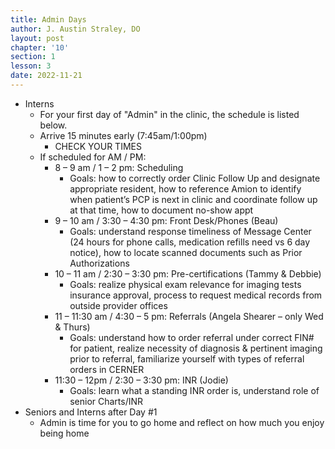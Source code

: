 ```yaml
---
title: Admin Days
author: J. Austin Straley, DO
layout: post
chapter: '10'
section: 1
lesson: 3
date: 2022-11-21
---
```


- Interns
	- For your first day of "Admin" in the clinic, the schedule is listed below.
	- Arrive 15 minutes early (7:45am/1:00pm)
		- CHECK YOUR TIMES
	- If scheduled for AM / PM: 
		- 8 – 9 am / 1 – 2 pm: Scheduling
			- Goals:  how to correctly order Clinic Follow Up and designate appropriate resident, how to reference Amion to identify when patient’s PCP is next in clinic and coordinate follow up at that time, how to document no-show appt 
		- 9 – 10 am / 3:30 – 4:30 pm: Front Desk/Phones (Beau) 
			- Goals: understand response timeliness of Message Center (24 hours for phone calls, medication refills need vs 6 day notice), how to locate scanned documents such as Prior Authorizations 
		- 10 – 11 am / 2:30 – 3:30 pm: Pre-certifications (Tammy & Debbie) 
			- Goals: realize physical exam relevance for imaging tests insurance approval, process to request medical records from outside provider offices 
		- 11 – 11:30 am / 4:30 – 5 pm: Referrals (Angela Shearer – only Wed & Thurs) 
			- Goals:  understand how to order referral under correct FIN# for patient, realize necessity of diagnosis & pertinent imaging prior to referral, familiarize yourself with types of referral orders in CERNER  
		- 11:30 – 12pm / 2:30 – 3:30 pm: INR (Jodie) 
			- Goals: learn what a standing INR order is, understand role of senior Charts/INR
- Seniors and Interns after Day #1
	- Admin is time for you to go home and reflect on how much you enjoy being home
